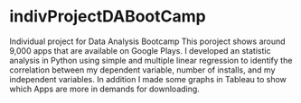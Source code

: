 # indivProjectDABootCamp
Individual project for Data Analysis Bootcamp
This poroject shows around 9,000 apps that are available on Google Plays. I developed an statistic analysis in Python using simple and multiple linear regression to identify the correlation between my dependent variable, number of installs, and my independent variables.
In addition I made some graphs in Tableau to show which Apps are more in demands for downloading.
